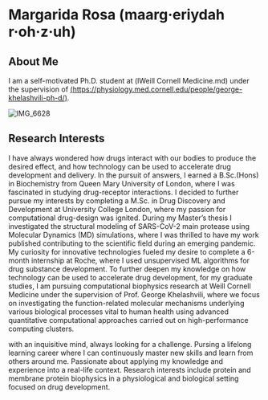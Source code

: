 # Margarida Rosa (maarg·eriydah r·oh·z·uh)


## About Me 

I am a self-motivated Ph.D. student at (lWeill Cornell Medicine.md) under the supervision of [(https://physiology.med.cornell.edu/people/george-khelashvili-ph-d/)](another-page.md). 

![IMG_6628](https://user-images.githubusercontent.com/99993156/190913294-090eb342-db33-4503-86c5-30ca340f4a50.jpg)


## Research Interests 
I have always wondered how drugs interact with our bodies to produce the desired effect, and how technology can be used to accelerate drug development and delivery. In the pursuit of answers, I earned a B.Sc.(Hons) in Biochemistry from Queen Mary University of London, where I was fascinated in studying drug-receptor interactions. I decided to further pursue my interests by completing a M.Sc. in Drug Discovery and Development at University College London, where my passion for computational drug-design was ignited. During my Master’s thesis I investigated the structural modeling of SARS-CoV-2 main protease using Molecular Dynamics (MD) simulations, where I was thrilled to have my work published contributing to the scientific field during an emerging pandemic. My curiosity for innovative technologies fueled my desire to complete a 6-month internship at Roche, where I used unsupervised ML algorithms for drug substance development. To further deepen my knowledge on how technology can be used to accelerate drug development, for my graduate studies, I am pursuing computational biophysics research at Weill Cornell Medicine under the supervision of Prof. George Khelashvili, where we focus on investigating the function-related molecular mechanisms underlying various biological processes vital to human health using advanced quantitative computational approaches carried out on high-performance computing clusters.



with an inquisitive mind, always looking for a challenge. 
Pursing a lifelong learning career where I can continuously master new skills and learn from others around me. 
Passionate about applying my knowledge and experience into a real-life context. 
Research interests include protein and membrane protein biophysics in a physiological and biological setting focused on drug development.
